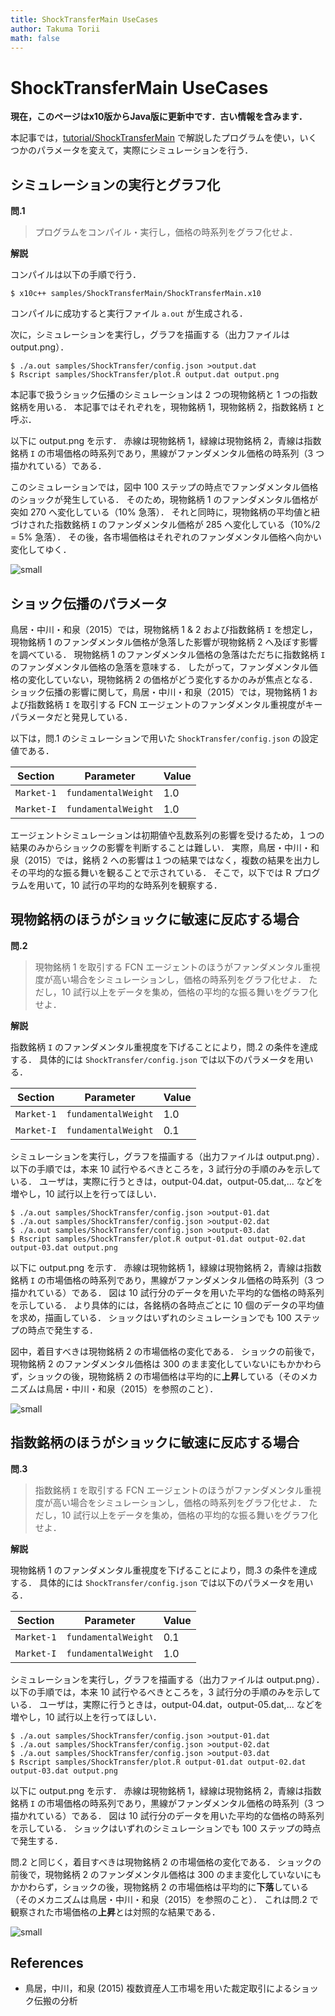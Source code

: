 ```yaml
---
title: ShockTransferMain UseCases
author: Takuma Torii
math: false
---
```


# ShockTransferMain UseCases

**現在，このページはx10版からJava版に更新中です．古い情報を含みます．**

本記事では，[tutorial/ShockTransferMain](ShockTransferMain) で解説したプログラムを使い，いくつかのパラメータを変えて，実際にシミュレーションを行う．


## シミュレーションの実行とグラフ化

**問.1**

> プログラムをコンパイル・実行し，価格の時系列をグラフ化せよ．

**解説**

コンパイルは以下の手順で行う．

```
$ x10c++ samples/ShockTransferMain/ShockTransferMain.x10
```

コンパイルに成功すると実行ファイル `a.out` が生成される．

次に，シミュレーションを実行し，グラフを描画する（出力ファイルは output.png）．

```
$ ./a.out samples/ShockTransfer/config.json >output.dat
$ Rscript samples/ShockTransfer/plot.R output.dat output.png
```

本記事で扱うショック伝播のシミュレーションは 2 つの現物銘柄と 1 つの指数銘柄を用いる．
本記事ではそれぞれを，現物銘柄 1，現物銘柄 2，指数銘柄 `I` と呼ぶ．

以下に output.png を示す．
赤線は現物銘柄 1，緑線は現物銘柄 2，青線は指数銘柄 `I` の市場価格の時系列であり，黒線がファンダメンタル価格の時系列（3 つ描かれている）である．

このシミュレーションでは，図中 100 ステップの時点でファンダメンタル価格のショックが発生している．
そのため，現物銘柄 1 のファンダメンタル価格が突如 270 へ変化している（10% 急落）．
それと同時に，現物銘柄の平均値と紐づけされた指数銘柄 `I` のファンダメンタル価格が 285 へ変化している（10%/2 = 5% 急落）．
その後，各市場価格はそれぞれのファンダメンタル価格へ向かい変化してゆく．

![small](/tutorial/ShockTransferMain.figs/fig01.png)


## ショック伝播のパラメータ

鳥居・中川・和泉（2015）では，現物銘柄 1 & 2 および指数銘柄 `I` を想定し，現物銘柄 1 のファンダメンタル価格が急落した影響が現物銘柄 2 へ及ぼす影響を調べている．
現物銘柄 1 のファンダメンタル価格の急落はただちに指数銘柄 `I` のファンダメンタル価格の急落を意味する．
したがって，ファンダメンタル価格の変化していない，現物銘柄 2 の価格がどう変化するかのみが焦点となる．
ショック伝播の影響に関して，鳥居・中川・和泉（2015）では，現物銘柄 1 および指数銘柄 `I` を取引する FCN エージェントのファンダメンタル重視度がキーパラメータだと発見している．

以下は，問.1 のシミュレーションで用いた `ShockTransfer/config.json` の設定値である．

| Section    | Parameter           | Value
|------------|---------------------|--------
| `Market-1` | `fundamentalWeight` | 1.0
| `Market-I` | `fundamentalWeight` | 1.0

エージェントシミュレーションは初期値や乱数系列の影響を受けるため，１つの結果のみからショックの影響を判断することは難しい．
実際，鳥居・中川・和泉（2015）では，銘柄 2 への影響は１つの結果ではなく，複数の結果を出力しその平均的な振る舞いを観ることで示されている．
そこで，以下では R プログラムを用いて，10 試行の平均的な時系列を観察する．



## 現物銘柄のほうがショックに敏速に反応する場合

**問.2**

> 現物銘柄 1 を取引する FCN エージェントのほうがファンダメンタル重視度が高い場合をシミュレーションし，価格の時系列をグラフ化せよ．
> ただし，10 試行以上をデータを集め，価格の平均的な振る舞いをグラフ化せよ．

**解説**

指数銘柄 `I` のファンダメンタル重視度を下げることにより，問.2 の条件を達成する．
具体的には `ShockTransfer/config.json` では以下のパラメータを用いる．

| Section    | Parameter           | Value
|------------|---------------------|--------
| `Market-1` | `fundamentalWeight` | 1.0
| `Market-I` | `fundamentalWeight` | 0.1

シミュレーションを実行し，グラフを描画する（出力ファイルは output.png）．
以下の手順では，本来 10 試行やるべきところを，3 試行分の手順のみを示している．
ユーザは，実際に行うときは，output-04.dat，output-05.dat,... などを増やし，10 試行以上を行ってほしい．

```
$ ./a.out samples/ShockTransfer/config.json >output-01.dat
$ ./a.out samples/ShockTransfer/config.json >output-02.dat
$ ./a.out samples/ShockTransfer/config.json >output-03.dat
$ Rscript samples/ShockTransfer/plot.R output-01.dat output-02.dat output-03.dat output.png
```

以下に output.png を示す．
赤線は現物銘柄 1，緑線は現物銘柄 2，青線は指数銘柄 `I` の市場価格の時系列であり，黒線がファンダメンタル価格の時系列（3 つ描かれている）である．
図は 10 試行分のデータを用いた平均的な価格の時系列を示している．
より具体的には，各銘柄の各時点ごとに 10 個のデータの平均値を求め，描画している．
ショックはいずれのシミュレーションでも 100 ステップの時点で発生する．

図中，着目すべきは現物銘柄 2 の市場価格の変化である．
ショックの前後で，現物銘柄 2 のファンダメンタル価格は 300 のまま変化していないにもかかわらず，ショックの後，現物銘柄 2 の市場価格は平均的に**上昇**している（そのメカニズムは鳥居・中川・和泉（2015）を参照のこと）．

![small](/tutorial/ShockTransferMain.figs/fig02.png)


## 指数銘柄のほうがショックに敏速に反応する場合

**問.3**

> 指数銘柄 `I` を取引する FCN エージェントのほうがファンダメンタル重視度が高い場合をシミュレーションし，価格の時系列をグラフ化せよ．
> ただし，10 試行以上をデータを集め，価格の平均的な振る舞いをグラフ化せよ．

**解説**

現物銘柄 1 のファンダメンタル重視度を下げることにより，問.3 の条件を達成する．
具体的には `ShockTransfer/config.json` では以下のパラメータを用いる．

| Section    | Parameter           | Value
|------------|---------------------|--------
| `Market-1` | `fundamentalWeight` | 0.1
| `Market-I` | `fundamentalWeight` | 1.0

シミュレーションを実行し，グラフを描画する（出力ファイルは output.png）．
以下の手順では，本来 10 試行やるべきところを，3 試行分の手順のみを示している．
ユーザは，実際に行うときは，output-04.dat，output-05.dat,... などを増やし，10 試行以上を行ってほしい．

```
$ ./a.out samples/ShockTransfer/config.json >output-01.dat
$ ./a.out samples/ShockTransfer/config.json >output-02.dat
$ ./a.out samples/ShockTransfer/config.json >output-03.dat
$ Rscript samples/ShockTransfer/plot.R output-01.dat output-02.dat output-03.dat output.png
```

以下に output.png を示す．
赤線は現物銘柄 1，緑線は現物銘柄 2，青線は指数銘柄 `I` の市場価格の時系列であり，黒線がファンダメンタル価格の時系列（3 つ描かれている）である．
図は 10 試行分のデータを用いた平均的な価格の時系列を示している．
ショックはいずれのシミュレーションでも 100 ステップの時点で発生する．

問.2 と同じく，着目すべきは現物銘柄 2 の市場価格の変化である．
ショックの前後で，現物銘柄 2 のファンダメンタル価格は 300 のまま変化していないにもかかわらず，ショックの後，現物銘柄 2 の市場価格は平均的に**下落**している（そのメカニズムは鳥居・中川・和泉（2015）を参照のこと）．
これは問.2 で観察された市場価格の**上昇**とは対照的な結果である．

![small](/tutorial/ShockTransferMain.figs/fig03.png)


## References

  * 鳥居，中川，和泉 (2015) 複数資産人工市場を用いた裁定取引によるショック伝搬の分析

